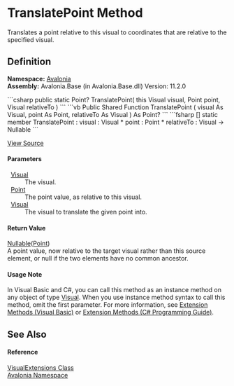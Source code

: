 # TranslatePoint Method


Translates a point relative to this visual to coordinates that are relative to the specified visual.



## Definition
**Namespace:** <a href="N_Avalonia">Avalonia</a>  
**Assembly:** Avalonia.Base (in Avalonia.Base.dll) Version: 11.2.0

<Tabs groupId="api-code-preview">
<TabItem value="csharp" label="C#">
```csharp
public static Point? TranslatePoint(
	this Visual visual,
	Point point,
	Visual relativeTo
)
```
</TabItem>
<TabItem value="vb" label="VB">
```vb
<ExtensionAttribute>
Public Shared Function TranslatePoint ( 
	visual As Visual,
	point As Point,
	relativeTo As Visual
) As Point?
```
</TabItem>
<TabItem value="fsharp" label="F#">
```fsharp
[<ExtensionAttribute>]
static member TranslatePoint : 
        visual : Visual * 
        point : Point * 
        relativeTo : Visual -> Nullable<Point> 
```
</TabItem>
</Tabs>



<a href="https://github.com/AvaloniaUI/Avalonia/tree/master/src/Avalonia.Base/VisualExtensions.cs#L80" title="View the source code">View Source</a>



#### Parameters
<dl><dt>  <a href="T_Avalonia_Visual">Visual</a></dt><dd>The visual.</dd><dt>  <a href="T_Avalonia_Point">Point</a></dt><dd>The point value, as relative to this visual.</dd><dt>  <a href="T_Avalonia_Visual">Visual</a></dt><dd>The visual to translate the given point into.</dd></dl>

#### Return Value
<a href="https://learn.microsoft.com/dotnet/api/system.nullable-1" target="_blank" rel="noopener noreferrer">Nullable</a>(<a href="T_Avalonia_Point">Point</a>)  
A point value, now relative to the target visual rather than this source element, or null if the two elements have no common ancestor.

#### Usage Note
In Visual Basic and C#, you can call this method as an instance method on any object of type <a href="T_Avalonia_Visual">Visual</a>. When you use instance method syntax to call this method, omit the first parameter. For more information, see <a href="https://docs.microsoft.com/dotnet/visual-basic/programming-guide/language-features/procedures/extension-methods" target="_blank" rel="noopener noreferrer">Extension Methods (Visual Basic)</a> or <a href="https://docs.microsoft.com/dotnet/csharp/programming-guide/classes-and-structs/extension-methods" target="_blank" rel="noopener noreferrer">Extension Methods (C# Programming Guide)</a>.

## See Also


#### Reference
<a href="T_Avalonia_VisualExtensions">VisualExtensions Class</a>  
<a href="N_Avalonia">Avalonia Namespace</a>  
